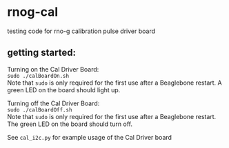 # rnog-cal
testing code for rno-g calibration pulse driver board

## getting started:

Turning on the Cal Driver Board: <br>
`sudo ./calBoardOn.sh` <br>
Note that `sudo` is only required for the first use after a Beaglebone restart. A green LED on the board should light up.

Turning off the Cal Driver Board:<br>
`sudo ./calBoardOff.sh`<br>
Note that `sudo` is only required for the first use after a Beaglebone restart. The green LED on the board should turn off.

See `cal_i2c.py` for example usage of the Cal Driver board
